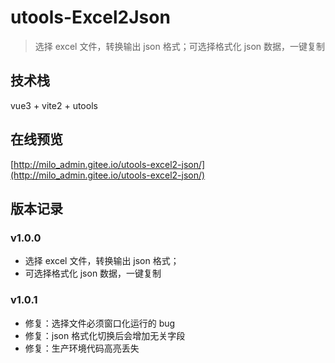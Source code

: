 # utools-Excel2Json

> 选择 excel 文件，转换输出 json 格式；可选择格式化 json 数据，一键复制

## 技术栈

vue3 + vite2 + utools

## 在线预览
[http://milo_admin.gitee.io/utools-excel2-json/](http://milo_admin.gitee.io/utools-excel2-json/)

## 版本记录

### v1.0.0

- 选择 excel 文件，转换输出 json 格式；
- 可选择格式化 json 数据，一键复制

### v1.0.1

- 修复：选择文件必须窗口化运行的 bug
- 修复：json 格式化切换后会增加无关字段
- 修复：生产环境代码高亮丢失
